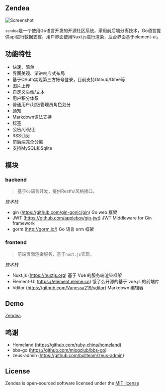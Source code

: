 ## Zendea

![Screenshot](http://static.zendea.com/zendea.jpg)

`zendea`是一个使用Go语言开发的开源社区系统，采用前后端分离技术，Go语言提供api进行数据支撑，用户界面使用Nuxt.js进行渲染，后台界面基于element-ui。

## 功能特性

* 快速、简单
* 界面美观、渐进响应式布局
* 基于OAuth实现第三方帐号登录，目前支持Github/Gitee等
* 图片上传
* 自定义头像/文本
* 用户积分体系
* 普通用户/超级管理员角色划分
* 通知
* Markdown语法支持
* 标签
* 公告/小贴士
* RSS订阅
* 前后端完全分离
* 支持MySQL和Sqlite

## 模块

### backend

> 基于`Go`语言开发，提供Restful风格接口。

*技术栈*
- gin (https://github.com/gin-gonic/gin) Go web 框架
- JWT (https://github.com/appleboy/gin-jwt) JWT Middleware for Gin framework
- gorm (http://gorm.io/) Go 语言 orm 框架

### frontend

> 前端页面渲染服务，基于`nuxt.js`实现。

*技术栈*
- Nuxt.js (https://nuxtjs.org) 基于 Vue 的服务端渲染框架
- Element-UI (https://element.eleme.cn) 饿了么开源的基于 vue.js 的前端库
- Vditor (https://github.com/Vanessa219/vditor) Markdown 编辑器

## Demo
[Zendea](http://zendea.com/).

## 鸣谢
- Homeland (https://github.com/ruby-china/homeland)
- bbs-go (https://github.com/mlogclub/bbs-go)
- zeus-admin (https://github.com/bullteam/zeus-admin)

## License
Zendea is open-sourced software licensed under the [MIT license](http://opensource.org/licenses/MIT)

